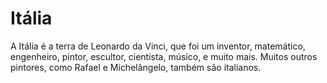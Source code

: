 # Itália

A Itália é a terra de Leonardo da Vinci, que foi um inventor, matemático,
engenheiro, pintor, escultor, cientista, músico, e muito mais. Muitos outros
pintores, como Rafael e Michelângelo, também são italianos.
